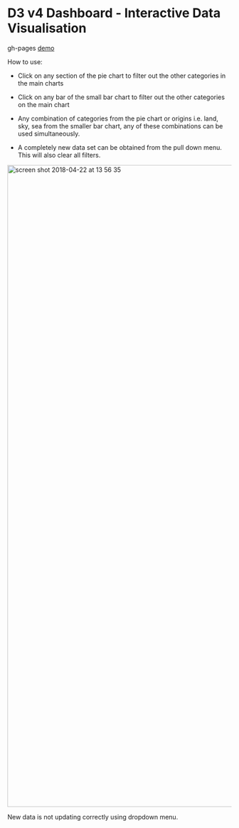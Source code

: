 # D3 v4 Dashboard - Interactive Data Visualisation

gh-pages [demo](https://shanegibney.github.io/Interactive-Data-Visualisation/)

How to use:

* Click on any section of the pie chart to filter out the other categories in the main charts

* Click on any bar of the small bar chart to filter out the other categories on the main chart

* Any combination of categories from the pie chart or origins i.e. land, sky, sea from the smaller bar chart, any of these combinations can be used simultaneously.

* A completely new data set can be obtained from the pull down menu. This will also clear all filters.

<img width="1440" alt="screen shot 2018-04-22 at 13 56 35" src="https://user-images.githubusercontent.com/17167992/39095243-470629ce-4635-11e8-94e3-671e5d644dc9.png">

New data is not updating correctly using dropdown menu.

